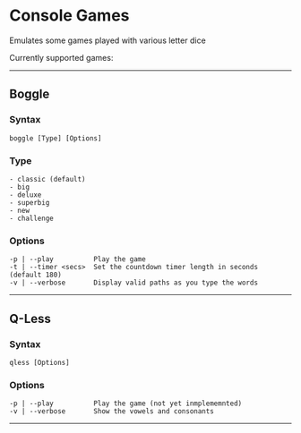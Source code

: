 # Console Games

Emulates some games played with various letter dice

Currently supported games:

---
## Boggle

### Syntax
	boggle [Type] [Options]

### Type
	- classic (default)
	- big
	- deluxe
	- superbig
	- new
	- challenge

### Options
	-p | --play          Play the game
	-t | --timer <secs>  Set the countdown timer length in seconds (default 180)
	-v | --verbose       Display valid paths as you type the words

---
## Q-Less

### Syntax
	qless [Options]

### Options
	-p | --play          Play the game (not yet inmplememnted)
	-v | --verbose       Show the vowels and consonants

---
